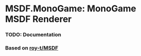 # MSDF.MonoGame: MonoGame MSDF Renderer

### TODO: Documentation

### Based on [roy-t/MSDF](https://github.com/roy-t/MSDF)

